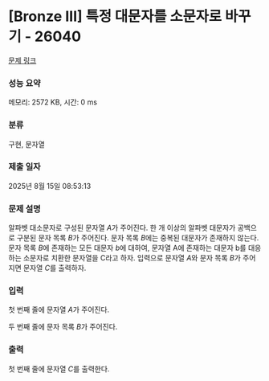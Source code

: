 # [Bronze III] 특정 대문자를 소문자로 바꾸기 - 26040 

[문제 링크](https://www.acmicpc.net/problem/26040) 

### 성능 요약

메모리: 2572 KB, 시간: 0 ms

### 분류

구현, 문자열

### 제출 일자

2025년 8월 15일 08:53:13

### 문제 설명

<p>알파벳 대소문자로 구성된 문자열 <em>A</em>가 주어진다. 한 개 이상의 알파벳 대문자가 공백으로 구분된 문자 목록 <em>B</em>가 주어진다. 문자 목록 <em>B</em>에는 중복된 대문자가 존재하지 않는다. 문자 목록 <em>B</em>에 존재하는 모든 대문자 <em>b</em>에 대하여, 문자열 A에 존재하는 대문자 b를 대응하는 소문자로 치환한 문자열을 C라고 하자. 입력으로 문자열 <em>A</em>와 문자 목록 <em>B</em>가 주어지면 문자열 <em>C</em>를 출력하자.</p>

### 입력 

 <p>첫 번째 줄에 문자열 <em>A</em>가 주어진다.</p>

<p>두 번째 줄에 문자 목록 <em>B</em>가 주어진다.</p>

### 출력 

 <p>첫 번째 줄에 문자열 <em>C</em>를 출력한다.</p>

